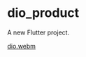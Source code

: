 # dio_product

A new Flutter project.


[dio.webm](https://github.com/user-attachments/assets/3b07102f-08fd-4d6f-9477-dd4eb2fb0d5b)
